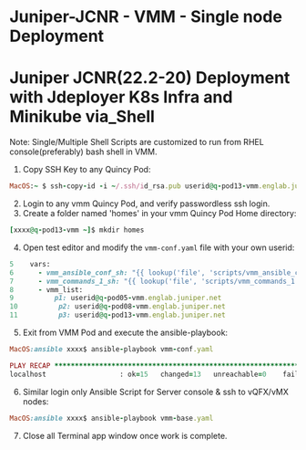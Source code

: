 # Juniper-JCNR - VMM - Single node Deployment

# Juniper JCNR(22.2-20) Deployment with Jdeployer K8s Infra and Minikube via_Shell

Note: Single/Multiple Shell Scripts are customized to run from RHEL console(preferably) bash shell in VMM. 

1. Copy SSH Key to any Quincy Pod:
  ```ruby
  MacOS:~ $ ssh-copy-id -i ~/.ssh/id_rsa.pub userid@q-pod13-vmm.englab.juniper.net
  ```
2. Login to any vmm Quincy Pod, and verify passwordless ssh login.
3. Create a folder named 'homes' in your vmm Quincy Pod Home directory:
  ```ruby
  [xxxx@q-pod13-vmm ~]$ mkdir homes
  ```
4. Open test editor and modify the `vmm-conf.yaml` file with your own userid:

  ```ruby
  5    vars:
  6      - vmm_ansible_conf_sh: "{{ lookup('file', 'scripts/vmm_ansible_conf.sh').splitlines() }}"
  7      - vmm_commands_1_sh: "{{ lookup('file', 'scripts/vmm_commands_1.sh').splitlines() }}"
  8      - vmm_list:
  9          p1: userid@q-pod05-vmm.englab.juniper.net
 10          p2: userid@q-pod08-vmm.englab.juniper.net
 11          p3: userid@q-pod13-vmm.englab.juniper.net
  ```
  
5. Exit from VMM Pod and execute the ansible-playbook:
  
  ```ruby
  MacOS:ansible xxxx$ ansible-playbook vmm-conf.yaml
  
  PLAY RECAP *****************************************************************************************************
  localhost                  : ok=15   changed=13   unreachable=0    failed=0    skipped=0    rescued=0    ignored=0
  ```


6. Similar login only Ansible Script for Server console & ssh to vQFX/vMX nodes:

  ```ruby
  MacOS:ansible xxxx$ ansible-playbook vmm-base.yaml
  ```
  
7. Close all Terminal app window once work is complete.
